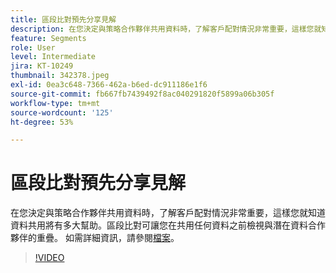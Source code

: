 ```yaml
---
title: 區段比對預先分享見解
description: 在您決定與策略合作夥伴共用資料時，了解客戶配對情況非常重要，這樣您就知道資料共用將有多大幫助。「區段比對」可讓您在共用任何資料之前檢視與潛在資料合作夥伴的重疊，並完成與這些合作夥伴的雙向資料共用。
feature: Segments
role: User
level: Intermediate
jira: KT-10249
thumbnail: 342378.jpeg
exl-id: 0ea3c648-7366-462a-b6ed-dc911186e1f6
source-git-commit: fb667fb7439492f8ac040291820f5899a06b305f
workflow-type: tm+mt
source-wordcount: '125'
ht-degree: 53%

---
```


# 區段比對預先分享見解

在您決定與策略合作夥伴共用資料時，了解客戶配對情況非常重要，這樣您就知道資料共用將有多大幫助。區段比對可讓您在共用任何資料之前檢視與潛在資料合作夥伴的重疊。 如需詳細資訊，請參閱[檔案](https://experienceleague.adobe.com/docs/experience-platform/segmentation/ui/segment-match/overview.html?lang=zh-Hant)。

>[!VIDEO](https://video.tv.adobe.com/v/342378/?learn=on&enablevpops)
